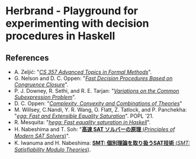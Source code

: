 # Herbrand - Playground for experimenting with decision procedures in Haskell

## References

- A. Zeljić: "[_CS 357 Advanced Topics in Formal Methods_](https://web.stanford.edu/class/cs357/)".
- G. Nelson and D. C. Oppen: "[_Fast Decision Procedures Based on Congruence Closure_](https://dl.acm.org/doi/10.1145/322186.322198)".
- P. J. Downey, R. Sethi, and R. E. Tarjan: "[_Variations on the Common Subexpression Problem_](https://dl.acm.org/doi/10.1145/322217.322228)".
- D. C. Oppen: "[_Complexity, Convexity and Combinations of Theories_](https://courses.engr.illinois.edu/cs576/sp2017/readings/31-may-02/oppen-convex.pdf)"
- M. Willsey, C.Nandi, Y. R. Wang, O. Flatt, Z. Tatlock, and P. Panchekha: "[_egg: Fast and Extensible Equality Saturation_](https://dl.acm.org/doi/10.1145/3434304)". POPL '21.
- R. Mesquita: "[_hegg: Fast equality saturation in Haskell_](https://github.com/alt-romes/hegg)".
- H. Nabeshima and T. Soh: "[__高速 SAT ソルバーの原理__ (_Principles of Modern SAT Solvers_)](https://www.jstage.jst.go.jp/article/jjsai/25/1/25_68/_article/-char/ja/)".
- K. Iwanuma and H. Nabeshima: [__SMT: 個別理論を取り扱うSAT技術__ (_SMT: Satisfiability Modulo Theories_)](https://www.jstage.jst.go.jp/article/jjsai/25/1/25_86/_article/-char/ja/).
